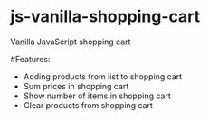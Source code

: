 # js-vanilla-shopping-cart

Vanilla JavaScript shopping cart

#Features:

+ Adding products from list to shopping cart
+ Sum prices in shopping cart
+ Show number of items in shopping cart
+ Clear products from shopping cart

